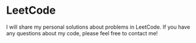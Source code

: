 # LeetCode

I will share my personal solutions about problems in LeetCode.
If you have any questions about my code, please feel free to contact me!
